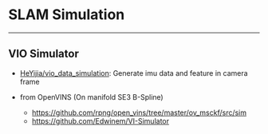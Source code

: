 # SLAM Simulation

-----

## VIO Simulator

* [HeYijia/vio_data_simulation](https://github.com/HeYijia/vio_data_simulation): Generate imu data and feature in camera frame

* from OpenVINS (On manifold SE3 B-Spline)
  - https://github.com/rpng/open_vins/tree/master/ov_msckf/src/sim
  - https://github.com/Edwinem/VI-Simulator
  